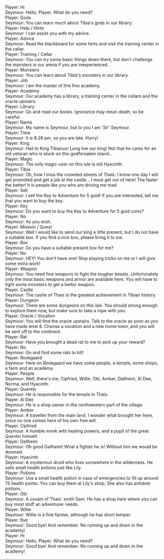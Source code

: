 Player: Hi  
Seymour: Hello, Player. What do you need?  
Player: Gods  
Seymour: You can learn much about Tibia's gods in our library.  
Player: Help / Hints  
Seymour: I can assist you with my advice.  
Player: Advice  
Seymour: Read the blackboard for some hints and visit the training center in the cellar.  
Player: Training / Cellar  
Seymour: You can try some basic things down there, but don't challenge the monsters in our arena if you are inexperienced.  
Player: Monsters  
Seymour: You can learn about Tibia's monsters in our library.  
Player: Job  
Seymour: I am the master of this fine academy.  
Player: Academy  
Seymour: Our academy has a library, a training center in the cellars and the oracle upstairs.  
Player: Library  
Seymour: Go and read our books. Ignorance may mean death, so be careful.  
Player: Name  
Seymour: My name is Seymour, but to you I am 'Sir' Seymour.  
Player: Time  
Seymour: It is 8:26 pm, so you are late. Hurry!  
Player: King  
Seymour: Hail to King Tibianus! Long live our king! Not that he cares for an old veteran who is stuck on this godforsaken island...  
Player: Magic  
Seymour: The only magic-user on this isle is old Hyacinth.  
Player: Tibia  
Seymour: Oh, how I miss the crowded streets of Thais. I know one day I will get promoted and get a job at the castle... I must get out of here! The faster the better! It is people like you who are driving me mad.  
Player: Sell  
Seymour: I sell the Key to Adventure for 5 gold! If you are interested, tell me that you want to buy the key.  
Player: Key  
Seymour: Do you want to buy the Key to Adventure for 5 gold coins?  
Player: No  
Seymour: As you wish.  
Player: Mission / Quest  
Seymour: Well I would like to send our king a little present, but I do not have a suitable box. If you find a nice box, please bring it to me.  
Player: Box  
Seymour: Do you have a suitable present box for me?  
Player: No  
Seymour: HEY! You don't have one! Stop playing tricks on me or I will give some extra work!  
Player: Weapon  
Seymour: You need fine weapons to fight the tougher beasts. Unfortunately only the most basic weapons and armor are available here. You will have to fight some monsters to get a better weapon.  
Player: Castle  
Seymour: The castle of Thais is the greatest achievement in Tibian history.  
Player: Dungeon  
Seymour: There are some dungeons on this isle. You should strong enough to explore them now, but make sure to take a rope with you.  
Player: Oracle / Vocation  
Seymour: You will find the oracle upstairs. Talk to the oracle as soon as you have made level 8. Choose a vocation and a new home town, and you will be sent off to the continent.  
Player: Rat  
Seymour: Have you brought a dead rat to me to pick up your reward?  
Player: No  
Seymour: Go and find some rats to kill!  
Player: Rookgaard  
Seymour: Here on Rookgaard we have some people, a temple, some shops, a farm and an academy.  
Player: People  
Seymour: Well, there's me, Cipfried, Willie, Obi, Amber, Dallheim, Al Dee, Norma, and Hyacinth.  
Player: Quentin  
Seymour: He is responsible for the temple in Thais.  
Player: Al Dee  
Seymour: He is a shop owner in the northwestern part of the village.  
Player: Amber  
Seymour: A traveller from the main land. I wonder what brought her here, since no one comes here of his own free will.  
Player: Cipfried  
Seymour: A humble monk with healing powers, and a pupil of the great Quentin himself.  
Player: Dallheim  
Seymour: Oh good Dallheim! What a fighter he is! Without him we would be doomed.  
Player: Hyacinth  
Seymour: A mysterious druid who lives somewhere in the wilderness. He sells small health potions just like Lily.  
Player: Potions  
Seymour: Use a small health potion in case of emergencies to fill up around 75 health points. You can buy them at Lily's shop. She also has antidote potions.  
Player: Obi  
Seymour: A cousin of Thais' smith Sam. He has a shop here where you can buy most stuff an adventurer needs.  
Player: Willie  
Seymour: Willie is a fine farmer, although he has short temper.  
Player: Bye  
Seymour: Good bye! And remember: No running up and down in the academy!  
Player: Hi  
Seymour: Hello, Player. What do you need?  
Seymour: Good bye! And remember: No running up and down in the academy!  
